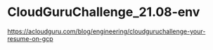 # CloudGuruChallenge_21.08-env
https://acloudguru.com/blog/engineering/cloudguruchallenge-your-resume-on-gcp
